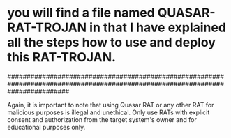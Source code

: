 #  you will find a file named QUASAR-RAT-TROJAN in  that I have explained all the steps how to use and deploy this RAT-TROJAN.


################################################################################################################################ 

Again, it is important to note that using Quasar RAT or any other RAT for malicious purposes is illegal and unethical. 
Only use RATs with explicit consent and authorization from the target system's owner and for educational purposes only.
